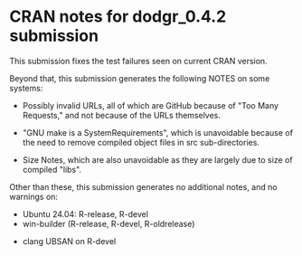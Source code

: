# CRAN notes for dodgr_0.4.2 submission

This submission fixes the test failures seen on current CRAN version.

Beyond that, this submission generates the following NOTES on some systems:

- Possibly invalid URLs, all of which are GitHub because of "Too Many Requests," and not because of the URLs themselves.
* "GNU make is a SystemRequirements", which is unavoidable because of the need to remove compiled object files in src sub-directories.
- Size Notes, which are also unavoidable as they are largely due to size of compiled "libs".

Other than these, this submission generates no additional notes, and no warnings on:

* Ubuntu 24.04: R-release, R-devel
* win-builder (R-release, R-devel, R-oldrelease)
- clang UBSAN on R-devel
